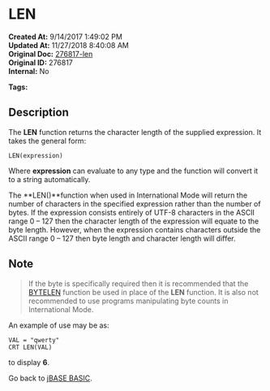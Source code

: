 # LEN

**Created At:** 9/14/2017 1:49:02 PM  
**Updated At:** 11/27/2018 8:40:08 AM  
**Original Doc:** [276817-len](https://docs.jbase.com/36868-jbase-basic/276817-len)  
**Original ID:** 276817  
**Internal:** No  

**Tags:**
<badge text='string handling' vertical='middle' />

## Description

The **LEN** function returns the character length of the supplied expression. It takes the general form:

```
LEN(expression)
```

Where **expression** can evaluate to any type and the function will convert it to a string automatically.

The **LEN()**function when used in International Mode will return the number of characters in the specified expression rather than the number of bytes. If the expression consists entirely of UTF-8 characters in the ASCII range 0 – 127 then the character length of the expression will equate to the byte length. However, when the expression contains characters outside the ASCII range 0 – 127 then byte length and character length will differ.

## Note

> If the byte is specifically required then it is recommended that the [BYTELEN](./../bytelen) function be used in place of the **LEN** function. It is also not recommended to use programs manipulating byte counts in International Mode.

An example of use may be as:

```
VAL = "qwerty"
CRT LEN(VAL)
```

to display **6**.

Go back to [jBASE BASIC](./../jbase-basic-programmers-reference-guide).
